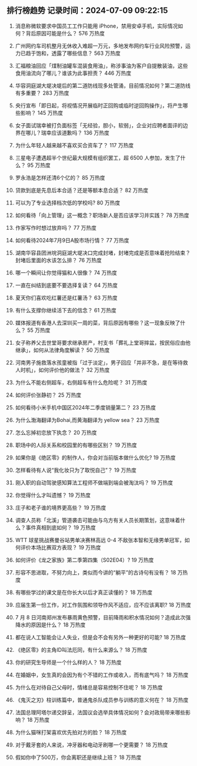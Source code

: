 
## 排行榜趋势 记录时间：2024-07-09 09:22:15
  
  1. 消息称微软要求中国员工工作只能用 iPhone，禁用安卓手机，实际情况如何？背后原因可能是什么？ 576 万热度
    
  2. 广州网约车司机整月无休收入难超一万元，多地发布网约车行业风险预警，运力已趋于饱和，透露了哪些信息？ 563 万热度
    
  3. 汇福粮油回应「煤制油罐车混装食用油」，称涉事油为客户自提散装油，这些食用油流向了哪儿？谁该为此事担责？ 446 万热度
    
  4. 华容洞庭湖大堤决堤后的第二道防线现多处管涌，目前情况如何？第二道防线有多重要？ 283 万热度
    
  5. 央行宣布「即日起，将视情况开展临时正回购或临时逆回购操作」，将产生哪些影响？ 145 万热度
    
  6. 女子面试瑞幸被打负面标签「无经验，胆小，软弱」，企业对应聘者面评的边界在哪儿？瑞幸应该道歉吗？ 136 万热度
    
  7. 为什么年轻人越来越不喜欢买合资车了？ 117 万热度
    
  8. 三星电子遭遇超半个世纪最大规模有组织罢工，超 6500 人参加，发生了什么？ 95 万热度
    
  9. 罗永浩是怎样还清6个亿的？ 85 万热度
    
  10. 贷款到底是先息后本合适？还是等额本息合适？ 82 万热度
    
  11. 可以为了专业选择档次低的学校吗? 80 万热度
    
  12. 如何看待「向上管理」这一概念？职场新人是否应该学习并实践？ 78 万热度
    
  13. 作家写作时想过放弃吗？ 77 万热度
    
  14. 如何看待2024年7月9日A股市场行情？ 77 万热度
    
  15. 湖南华容县团洲垸洞庭湖大堤决口完成封堵，封堵完成是否意味着抢险结束？封堵后里面的水该怎么排？ 76 万热度
    
  16. 哪一个瞬间让你觉得猫和人很像？ 74 万热度
    
  17. 一直在纠结到底要不要选择复读？ 64 万热度
    
  18. 夏天你们喜欢吃红薯还是红薯汤？ 63 万热度
    
  19. 有什么支撑你继续活下去的信念？ 61 万热度
    
  20. 媒体报道有香港人去深圳买一周的菜，背后原因有哪些？这一现象反映了什么？ 55 万热度
    
  21. 女子称养父去世堂哥要求继承房产，村支书「葬礼上堂哥摔盆，按民俗应由他继承」，如何从法律角度解读？ 50 万热度
    
  22. 河南男子施救落水孩童被指「过于淡定」，男子回应「并非不急，是在等待救人时机」，如何评价他的做法？ 32 万热度
    
  23. 为什么不能右侧超车，右侧超车有什么危险呢？ 31 万热度
    
  24. 如何评价张静初？ 25 万热度
    
  25. 如何看待小米手机中国区2024年二季度销量第二？ 23 万热度
    
  26. 为什么渤海翻译为Bohai,而黄海翻译为 yellow sea？ 23 万热度
    
  27. 怎么忘掉初恋放下执念？ 20 万热度
    
  28. 职场中的人际关系和校园里的有哪些区别？ 19 万热度
    
  29. 如果你是《绝区零》的制作人，你会对当前版本做什么优化? 19 万热度
    
  30. 怎样看待有人说“我化妆只为了取悦自己”？ 19 万热度
    
  31. 刚入职的自动驾驶感知算法工程师不做端到端会被淘汰吗？ 19 万热度
    
  32. 你觉得什么才叫遗憾？ 19 万热度
    
  33. 庄子和老子谁的境界更高些？ 19 万热度
    
  34. 调查人员称「北溪」管道袭击可能由与乌方有关人员长期策划，这意味着什么？事件真相到底如何？ 19 万热度
    
  35. WTT 球星挑战赛曼谷站男单决赛林高远 0-4 不敌张本智和无缘男单冠军，如何评价本场比赛双方表现？ 19 万热度
    
  36. 如何评价《龙之家族》第二季第四集（S02E04）? 19 万热度
    
  37. 形容不思进取，不努力向上，类似而今讲的“躺平”的古诗句有没有？ 18 万热度
    
  38. 有哪些学过的课文是在你长大以后才真正读懂的？ 18 万热度
    
  39. 应届生第一份工作，对工作氛围和领导作风不适应，应不应该离职? 18 万热度
    
  40. 7 月 8 日河南郑州发布暴雨黄色预警，目前降雨和积水情况如何？造成此次强降水的原因是什么？ 18 万热度
    
  41. 都在说人工智能会让人失业，但是会不会有另外一种更好的可能? 18 万热度
    
  42. 《绝区零》的主角ID叫法厄同，有什么来源么？ 18 万热度
    
  43. 你的研究生导师是一个什么样的人？ 18 万热度
    
  44. 在婚姻中，女生真的会因为有个不错的工作或收入，而有底气吗？ 18 万热度
    
  45. 为什么在对待自己父母时，情绪总是容易控制不住呢？ 18 万热度
    
  46. 《鬼灭之刃》柱训练篇中，普通鬼杀队成员参与训练的意义何在？ 18 万热度
    
  47. 法国总理阿塔尔递交辞呈，法国议会选举具体情况如何？会对政局带来哪些影响？ 18 万热度
    
  48. 为什么猫咪打架喜欢优先拍对方的脸？ 18 万热度
    
  49. 对于戴牙套的人来说，冲牙器和电动牙刷哪一个更需要？ 18 万热度
    
  50. 假如你中了500万，你会离职还是继续上班？ 18 万热度
    